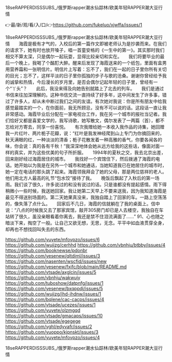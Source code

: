 18seRAPPERDISSSUBS_/俄罗斯rapper潮水仙踪林/欧美年轻RAPPER潮大豆行情

👉最/新/观/看/入/口/👉https://github.com/fukeluo/xjwffa/issues/1

18seRAPPERDISSSUBS_/俄罗斯rapper潮水仙踪林/欧美年轻RAPPER潮大豆行情　　海霞是极有才气的，入校后的第一篇作文即被老师认为是抄袭而来。在我们的请求下，她有时也放开嗓子，唱一首童安格的《一生中的第一》。其实那时我们相交不算太深，只是偶尔一起玩耍，显得比较亲切和实在。　　我们将要毕业的最后一个晚上，我喝了个酩酊大醉。醒来后发现了海霞送来的一个纸包，里面有盒男用营养霜和一张明信片。明信片上写着：忘不了，我们在一起的日子里你所有关切的目光；忘不了，这样平淡的日子里你孤独的步子与歌的沧桑。谢谢你曾经给予我的诚挚和热情，今后漫长的岁月里，是否会偶尔记起年轻的日子里，曾经有一个“丫头”？　　此后，我没来得及向她告别就踏上了北去的列车。　　我们是通过书信来往加深理解的。这种书信交流一直持续了好多年，这中间发生了许多事，错过了许多人，却从未中断过我们之间的友谊。有次她对我说：你是所有朋友中给我感觉最踏实的一个，在你面前，我无所顾忌，没有不可以说的话。这段话一直让我非常感动。海霞毕业后分配在一家电视台工作，我在另一个城市的报社当记者。我们恰好又都是喜爱文学的，我写诗歌，她写散文，偶尔发表了一两篇（首），都不忘给对方寄去，同享一份喜悦。　　有次我赠给她一本收入我作品的诗集，她回赠我一片红叶、两片栀子花瓣，说：“红叶是我发神经爬到山上专门为你摘回来的，秋天满眼的红，一种淡淡的清香；栀子花散发着一种高雅的香气，你要各闻各的味，你会说：真的各有千秋！”我深深地体会她从远方给我的这些话，像面对面一样的真实，并为这些优美的句子所折服。　　1994年的夏秋之交，我去北京出差，回来刚好经过海霞居住的城市。　　我找好一个宾馆住下，然后拨通了海霞的电话。她开始以为我是在另外一个城市和她通话，当她知道我已在她居住的城市时，她一定在电话的那头跳了起来。海霞领我拜会了她的父母，那是两位慈祥的老人。他们用北方人最高的礼节“包水饺”接待了我。　　晚饭后飘起了入秋后的第一场雨。我们谈了很久，许多说过的和没有说过的话。只是谁都没有提起感情。雨下得稍微小一些时候，我送她回家。我让她第二天早上不要来送我，因为我知道海霞是最见不得送别场面的。第二天她果真没来，我独自踏上了回家的车。一路上空荡荡的，像失落了点什么。　　回家后不几日，海霞的信就躺在了我的桌面上。信中说：“八点的时候我又去了那家宾馆，敲开305房门却已是人去楼空，我独自在车站转了很久，虽没亲眼看着你离去，我还是禁不住泪流满面了……”
		91、心也随之暗淡下来，掏空了一般。让自己又欲无想，无思，无念。平平中如血液贯穿全身，却再也不想找回叫失去的东西。


https://github.com/yuyete/mfovpzo/issues/6
https://github.com/wujizg/cerhhd
https://github.com/vbnhju/btbby/issues/4
https://github.com/booknewse/pdonbr
https://github.com/yesenew/qltdiml/issues/3
https://github.com/nasenten/wscfid/issues/new
https://github.com/yesenew/fxjfc/blob/main/README.md
https://github.com/vtsade/axglcin/issues/5
https://github.com/vbnhju/wakwujy
https://github.com/tuboshow/datpnfg/issues/1
https://github.com/yesenew/bxqppdj/issues/5
https://github.com/wujizg/ihd-ihdnw/issues/1
https://github.com/bqlene/cac-cacps/issues/4
https://github.com/vtsade/ucezes/issues/1
https://github.com/yuyete/olzmgqd
https://github.com/vtsade/gmacaps/issues/10
https://github.com/vtsade/egegege
https://github.com/vghl/edyvafr/issues/2
https://github.com/yuoppo/kjpnskt/issues/3
https://github.com/yuyete/mfovpzo/issues/4

18seRAPPERDISSSUBS_/俄罗斯rapper潮水仙踪林/欧美年轻RAPPER潮大豆行情
